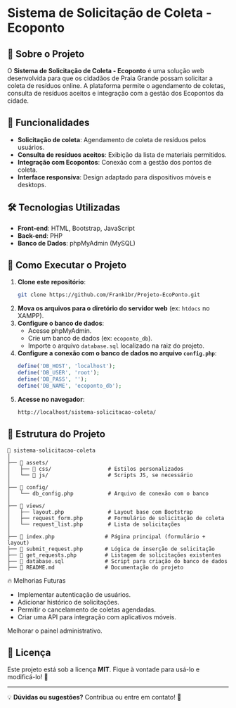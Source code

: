 

# Sistema de Solicitação de Coleta - Ecoponto

## 📌 Sobre o Projeto
O **Sistema de Solicitação de Coleta - Ecoponto** é uma solução web desenvolvida para que os cidadãos de Praia Grande possam solicitar a coleta de resíduos online. A plataforma permite o agendamento de coletas, consulta de resíduos aceitos e integração com a gestão dos Ecopontos da cidade.

## 🎯 Funcionalidades
- **Solicitação de coleta**: Agendamento de coleta de resíduos pelos usuários.
- **Consulta de resíduos aceitos**: Exibição da lista de materiais permitidos.
- **Integração com Ecopontos**: Conexão com a gestão dos pontos de coleta.
- **Interface responsiva**: Design adaptado para dispositivos móveis e desktops.

## 🛠 Tecnologias Utilizadas
- **Front-end**: HTML, Bootstrap, JavaScript
- **Back-end**: PHP
- **Banco de Dados**: phpMyAdmin (MySQL)

## 🚀 Como Executar o Projeto
1. **Clone este repositório**:
   ```sh
   git clone https://github.com/Frank1br/Projeto-EcoPonto.git
   ```
2. **Mova os arquivos para o diretório do servidor web** (ex: `htdocs` no XAMPP).
3. **Configure o banco de dados**:
   - Acesse phpMyAdmin.
   - Crie um banco de dados (ex: `ecoponto_db`).
   - Importe o arquivo `database.sql` localizado na raiz do projeto.
4. **Configure a conexão com o banco de dados no arquivo `config.php`**:
   ```php
   define('DB_HOST', 'localhost');
   define('DB_USER', 'root');
   define('DB_PASS', '');
   define('DB_NAME', 'ecoponto_db');
   ```
5. **Acesse no navegador**:
   ```sh
   http://localhost/sistema-solicitacao-coleta/
   ```

## 📂 Estrutura do Projeto
```
📁 sistema-solicitacao-coleta
│
├── 📁 assets/
│   ├── 📁 css/                  # Estilos personalizados
│   └── 📁 js/                   # Scripts JS, se necessário
│
├── 📁 config/
│   └── db_config.php           # Arquivo de conexão com o banco
│
├── 📁 views/
│   ├── layout.php              # Layout base com Bootstrap
│   ├── request_form.php        # Formulário de solicitação de coleta
│   └── request_list.php        # Lista de solicitações
│
├── 📄 index.php                # Página principal (formulário + layout)
├── 📄 submit_request.php       # Lógica de inserção de solicitação
├── 📄 get_requests.php         # Listagem de solicitações existentes
├── 📄 database.sql             # Script para criação do banco de dados
├── 📄 README.md                # Documentação do projeto

```
🔥 Melhorias Futuras

- Implementar autenticação de usuários.
- Adicionar histórico de solicitações.
- Permitir o cancelamento de coletas agendadas.
- Criar uma API para integração com aplicativos móveis.

Melhorar o painel administrativo.

## 📜 Licença
Este projeto está sob a licença **MIT**. Fique à vontade para usá-lo e modificá-lo! 🚀

---

💡 **Dúvidas ou sugestões?** Contribua ou entre em contato! 🌱

